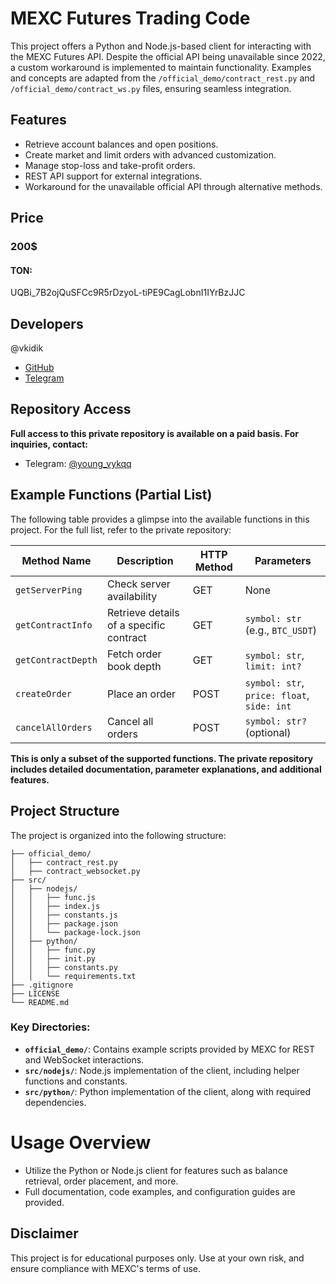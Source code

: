 # MEXC Futures Trading Code

This project offers a Python and Node.js-based client for interacting with the MEXC Futures API. Despite the official API being unavailable since 2022, a custom workaround is implemented to maintain functionality. Examples and concepts are adapted from the `/official_demo/contract_rest.py` and `/official_demo/contract_ws.py` files, ensuring seamless integration.

## Features
- Retrieve account balances and open positions.
- Create market and limit orders with advanced customization.
- Manage stop-loss and take-profit orders.
- REST API support for external integrations.
- Workaround for the unavailable official API through alternative methods.

## Price
### 200$
#### TON:
UQBi_7B2ojQuSFCc9R5rDzyoL-tiPE9CagLobnI1IYrBzJJC

## Developers

@vkidik
- [GitHub](https://github.com/vkidik/)
- [Telegram](https://t.me/young_vykqq) 

## Repository Access
**Full access to this private repository is available on a paid basis. For inquiries, contact:**
- Telegram: [@young_vykqq](https://t.me/young_vykqq)

## Example Functions (Partial List)
The following table provides a glimpse into the available functions in this project. For the full list, refer to the private repository:

| Method Name              | Description                              | HTTP Method | Parameters                                      |
|--------------------------|------------------------------------------|-------------|------------------------------------------------|
| `getServerPing`          | Check server availability               | GET         | None                                           |
| `getContractInfo`        | Retrieve details of a specific contract | GET         | `symbol: str` (e.g., `BTC_USDT`)              |
| `getContractDepth`       | Fetch order book depth                  | GET         | `symbol: str`, `limit: int?`                  |
| `createOrder`            | Place an order                          | POST        | `symbol: str`, `price: float`, `side: int`    |
| `cancelAllOrders`        | Cancel all orders                       | POST        | `symbol: str?` (optional)                     |

**This is only a subset of the supported functions. The private repository includes detailed documentation, parameter explanations, and additional features.**

## Project Structure
The project is organized into the following structure:

```
├── official_demo/
│   ├── contract_rest.py
│   ├── contract_websocket.py
├── src/
│   ├── nodejs/
│   │   ├── func.js
│   │   ├── index.js
│   │   ├── constants.js
│   │   ├── package.json
│   │   └── package-lock.json
│   ├── python/
│   │   ├── func.py
│   │   ├── init.py
│   │   ├── constants.py
│   │   └── requirements.txt
├── .gitignore       
├── LICENSE       
└── README.md
```

### Key Directories:
- **`official_demo/`**: Contains example scripts provided by MEXC for REST and WebSocket interactions.
- **`src/nodejs/`**: Node.js implementation of the client, including helper functions and constants.
- **`src/python/`**: Python implementation of the client, along with required dependencies.

# Usage Overview
- Utilize the Python or Node.js client for features such as balance retrieval, order placement, and more.
- Full documentation, code examples, and configuration guides are provided.

## Disclaimer
This project is for educational purposes only. Use at your own risk, and ensure compliance with MEXC's terms of use.

